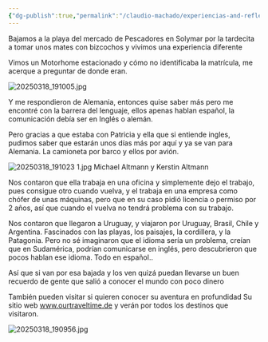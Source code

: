 ```yaml
---
{"dg-publish":true,"permalink":"/claudio-machado/experiencias-and-reflexiones/alemanes-recorren-el-mundo-en-motorhome/","tags":["playa","Alemanes","motorhome"]}
---
```


Bajamos a la playa del mercado de Pescadores en Solymar por la tardecita a tomar unos mates con bizcochos y vivimos una experiencia diferente 

Vimos un Motorhome estacionado y cómo no identificaba la matrícula, me acerque a preguntar de donde eran.

![20250318_191005.jpg](/img/user/07%20-%20Personal/Im%C3%A1genes/20250318_191005.jpg)

Y me respondieron de Alemania, entonces quise saber más pero me encontré con la barrera del lenguaje, ellos apenas hablan español, la comunicación debía ser en Inglés o alemán.

Pero gracias a que estaba con Patricia y ella que si entiende ingles, pudimos saber que estarán unos días más por aquí y ya se van para Alemania. La camioneta por barco y ellos por avión.

![20250318_191023 1.jpg](/img/user/07%20-%20Personal/Im%C3%A1genes/20250318_191023%201.jpg)
Michael Altmann y Kerstin Altmann 

Nos contaron que ella trabaja en una oficina y simplemente dejo el trabajo, pues consigue otro cuando vuelva, y el trabaja en una empresa como chófer de unas máquinas, pero que en su caso pidió licencia o permiso por 2 años, así que cuando el vuelva no tendrá problema con su trabajo.

Nos contaron que llegaron a Uruguay, y viajaron por Uruguay, Brasil, Chile y Argentina. Fascinados con las playas, los paisajes, la cordillera, y la Patagonia. Pero no sé imaginaron que el idioma sería un problema, creían que en Sudamérica, podrían comunicarse en inglés, pero descubrieron que pocos hablan ese idioma. Todo en español..

Así que si van por esa bajada y los ven quizá puedan llevarse un buen recuerdo de gente que salió a conocer el mundo con poco dinero 

También pueden visitar si quieren conocer su aventura en profundidad 
Su sitio web www.ourtraveltime.de y verán por todos los destinos que visitaron. 

![20250318_190956.jpg](/img/user/07%20-%20Personal/Im%C3%A1genes/20250318_190956.jpg)